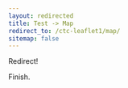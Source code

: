 ```yaml
---
layout: redirected
title: Test -> Map
redirect_to: /ctc-leaflet1/map/
sitemap: false
---
```


Redirect!

Finish.
